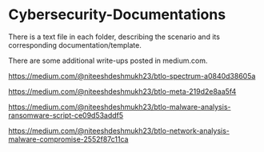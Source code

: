 # Cybersecurity-Documentations
There is a text file in each folder, describing the scenario and its corresponding documentation/template.

There are some additional write-ups posted in medium.com. 

https://medium.com/@niteeshdeshmukh23/btlo-spectrum-a0840d38605a

https://medium.com/@niteeshdeshmukh23/btlo-meta-219d2e8aa5f4

https://medium.com/@niteeshdeshmukh23/btlo-malware-analysis-ransomware-script-ce09d53addf5

https://medium.com/@niteeshdeshmukh23/btlo-network-analysis-malware-compromise-2552f87c11ca
